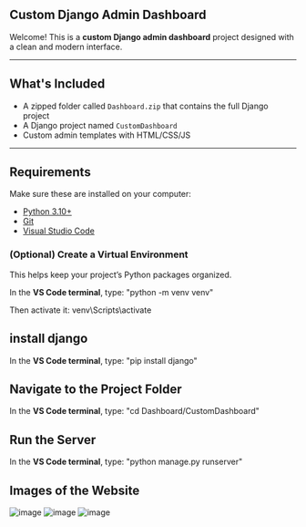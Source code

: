 ## Custom Django Admin Dashboard

Welcome! This is a **custom Django admin dashboard** project designed with a clean and modern interface.

---

## What's Included

- A zipped folder called `Dashboard.zip` that contains the full Django project
- A Django project named `CustomDashboard`
- Custom admin templates with HTML/CSS/JS

---

## Requirements

Make sure these are installed on your computer:

- [Python 3.10+](https://www.python.org/downloads/)
- [Git](https://git-scm.com/)
- [Visual Studio Code](https://code.visualstudio.com/)

### (Optional) Create a Virtual Environment

This helps keep your project’s Python packages organized.

In the **VS Code terminal**, type:
"python -m venv venv"

Then activate it:
venv\Scripts\activate

## install django
In the **VS Code terminal**, type:
"pip install django"


## Navigate to the Project Folder
In the **VS Code terminal**, type:
"cd Dashboard/CustomDashboard"

## Run the Server
In the **VS Code terminal**, type:
"python manage.py runserver"


## Images of the Website ##
![image](https://github.com/user-attachments/assets/5d7356fe-46f4-4ef4-bd0d-3f1e50872942)
![image](https://github.com/user-attachments/assets/48e1f62f-565e-4a22-91c2-40bdebca7312)
![image](https://github.com/user-attachments/assets/d3e5741c-cf27-42e0-a555-38a9b44c07ce)


